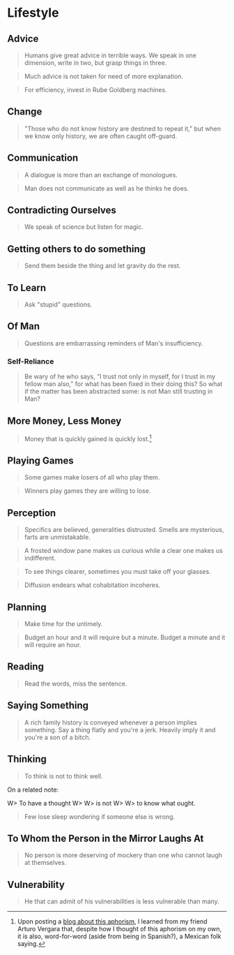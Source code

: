 # Lifestyle
## Advice
> Humans give great advice in terrible ways. We speak in one dimension, write in two, but grasp things in three.

> Much advice is not taken for need of more explanation.

> For efficiency, invest in Rube Goldberg machines.

## Change
> "Those who do not know history are destined to repeat it," but when we know only history, we are often caught off-guard.

## Communication
> A dialogue is more than an exchange of monologues.

> Man does not communicate as well as he thinks he does.

## Contradicting Ourselves
> We speak of science but listen for magic.

## Getting others to do something
> Send them beside the thing and let gravity do the rest.

## To Learn
> Ask "stupid" questions.

## Of Man
> Questions are embarrassing reminders of Man's insufficiency.

### Self-Reliance
> Be wary of he who says, "I trust not only in myself, for I trust in my fellow man also," for what has been fixed in their doing this?
> So what if the matter has been abstracted some:
>   is not Man still trusting in Man?

## More Money, Less Money
> Money that is quickly gained is quickly lost.[^mex-folk]

  [^mex-folk]:Upon posting a [blog about this aphorism](http://brandon.zeroqualms.net/money-quickly-gained-is-quickly-lost/), I learned from my friend Arturo Vergara that, despite how I thought of this aphorism on my own, it is also, word-for-word (aside from being in Spanish?), a Mexican folk saying.

## Playing Games
> Some games make losers of all who play them.

> Winners play games they are willing to lose.

## Perception
> Specifics are believed, generalities distrusted. Smells are mysterious, farts are unmistakable.

> A frosted window pane makes us curious while a clear one makes us indifferent.

> To see things clearer, sometimes you must take off your glasses.

> Diffusion endears what cohabitation incoheres.

## Planning
> Make time for the untimely.

> Budget an hour and it will require but a minute.
> Budget a minute and it will require an hour.

## Reading
> Read the words, miss the sentence.

## Saying Something
> A rich family history is conveyed whenever a person implies something. Say a thing flatly and you're a jerk. Heavily imply it and you're a son of a bitch.

## Thinking
> To think is not to think well.

On a related note:

W> To have a thought
W>
W> is not
W>
W> to know what ought.

> Few lose sleep wondering if someone else is wrong.

## To Whom the Person in the Mirror Laughs At
> No person is more deserving of mockery than one who cannot laugh at themselves.

## Vulnerability
> He that can admit of his vulnerabilities is less vulnerable than many.